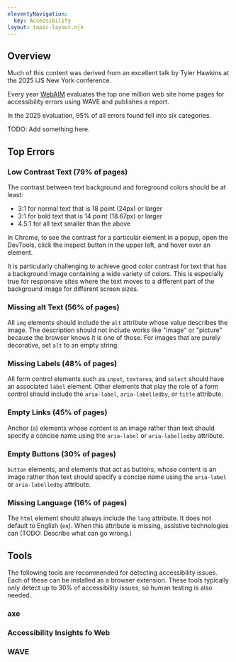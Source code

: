 ```yaml
---
eleventyNavigation:
  key: Accessibility
layout: topic-layout.njk
---
```


## Overview

Much of this content was derived from an excellent talk by Tyler Hawkins
at the 2025 iJS New York conference.

Every year [WebAIM](https://webaim.org/projects/million/) evaluates
the top one million web site home pages for accessibility errors
using WAVE and publishes a report.

In the 2025 evaluation, 95% of all errors found fell into six categories.

TODO: Add something here.

## Top Errors

### Low Contrast Text (79% of pages)

The contrast between text background and foreground colors
should be at least:

- 3:1 for normal text that is 18 point (24px) or larger
- 3:1 for bold text that is 14 point (18.67px) or larger
- 4.5:1 for all text smaller than the above

In Chrome, to see the contrast for a particular element in a popup,
open the DevTools, click the inspect button in the upper left,
and hover over an element.

It is particularly challenging to achieve good color contrast for
text that has a background image containing a wide variety of colors.
This is especially true for responsive sites where the text moves
to a different part of the background image for different screen sizes.

### Missing alt Text (56% of pages)

All `img` elements should include the `alt` attribute
whose value describes the image.
The description should not include works like "image" or "picture"
because the browser knows it is one of those.
For images that are purely decorative, set `alt` to an empty string.

### Missing Labels (48% of pages)

All form control elements such as `input`, `textarea`, and `select`
should have an associated `label` element.
Other elements that play the role of a form control should include
the `aria-label`, `aria-labelledby`, or `title` attribute.

### Empty Links (45% of pages)

Anchor (`a`) elements whose content is an image rather than text
should specify a concise name using the
`aria-label` or `aria-labelledby` attribute.

### Empty Buttons (30% of pages)

`button` elements, and elements that act as buttons,
whose content is an image rather than text
should specify a concise name using the
`aria-label` or `aria-labelledby` attribute.

### Missing Language (16% of pages)

The `html` element should always include the `lang` attribute.
It does not default to English (`en`).
When this attribute is missing, assistive technologies can
(TODO: Describe what can go wrong.)

## Tools

The following tools are recommended for detecting accessibility issues.
Each of these can be installed as a browser extension.
These tools typically only detect up to 30% of accessibility issues,
so human testing is also needed.

### axe

### Accessibility Insights fo Web

### WAVE
